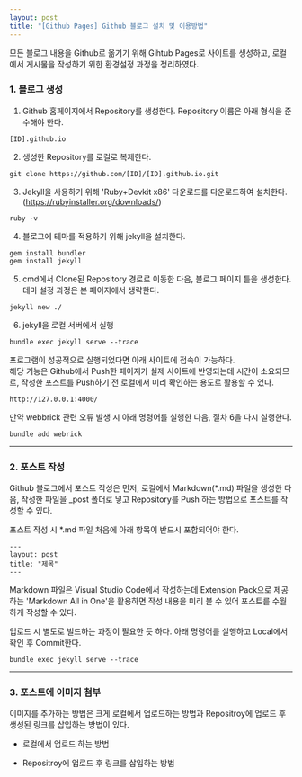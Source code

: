 ```yaml
---
layout: post
title: "[Github Pages] Github 블로그 설치 및 이용방법"
---
```


모든 블로그 내용을 Github로 옮기기 위해 Gihtub Pages로 사이트를 생성하고, 로컬에서 게시물을 작성하기 위한 환경설정 과정을 정리하였다. 

### 1. 블로그 생성
1. Github 홈페이지에서 Repository를 생성한다. Repository 이름은 아래 형식을 준수해야 한다.
```
[ID].github.io
```
2. 생성한 Repository를 로컬로 복제한다.
```
git clone https://github.com/[ID]/[ID].github.io.git
```
3. Jekyll을 사용하기 위해 'Ruby+Devkit x86' 다운로드를 다운로드하여 설치한다.
   (https://rubyinstaller.org/downloads/)
```
ruby -v
```
4. 블로그에 테마를 적용하기 위해 jekyll을 설치한다.
```
gem install bundler
gem install jekyll
```
5. cmd에서 Clone된 Repository 경로로 이동한 다음, 블로그 페이지 틀을 생성한다. 테마 설정 과정은 본 페이지에서 생략한다.
```
jekyll new ./
```

6. jekyll을 로컬 서버에서 실행
```
bundle exec jekyll serve --trace
```
프로그램이 성공적으로 실행되었다면 아래 사이트에 접속이 가능하다.  
해당 기능은 Github에서 Push한 페이지가 실제 사이트에 반영되는데 시간이 소요되므로, 작성한 포스트를 Push하기 전 로컬에서 미리 확인하는 용도로 활용할 수 있다.
```
http://127.0.0.1:4000/
```
만약 webbrick 관련 오류 발생 시 아래 명령어를 실행한 다음, 절차 6을 다시 실행한다.
```
bundle add webrick
```

---

### 2. 포스트 작성

Github 블로그에서 포스트 작성은 먼저, 로컬에서 Markdown(*.md) 파일을 생성한 다음, 작성한 파일을 _post 폴더로 넣고 Repository를 Push 하는 방법으로 포스트를 작성할 수 있다.  

포스트 작성 시 *.md 파일 처음에 아래 항목이 반드시 포함되어야 한다.


```
---
layout: post
title: "제목"
---
```

Markdown 파일은 Visual Studio Code에서 작성하는데 Extension Pack으로 제공하는 'Markdown All in One'을 활용하면 작성 내용을 미리 볼 수 있어 포스트를 수월하게 작성할 수 있다.

업로드 시 별도로 빌드하는 과정이 필요한 듯 하다. 아래 명령어를 실행하고 Local에서 확인 후 Commit한다.
```
bundle exec jekyll serve --trace
```
---
### 3. 포스트에 이미지 첨부

이미지를 추가하는 방법은 크게 로컬에서 업로드하는 방법과 Repositroy에 업로드 후 생성된 링크를 삽입하는 방법이 있다.

* 로컬에서 업로드 하는 방법


* Repositroy에 업로드 후 링크를 삽입하는 방법